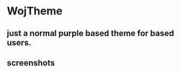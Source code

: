 # WojTheme

## just a normal purple based theme for based users.

## screenshots

[](https://i.imgur.com/Y6Al9b9.png)